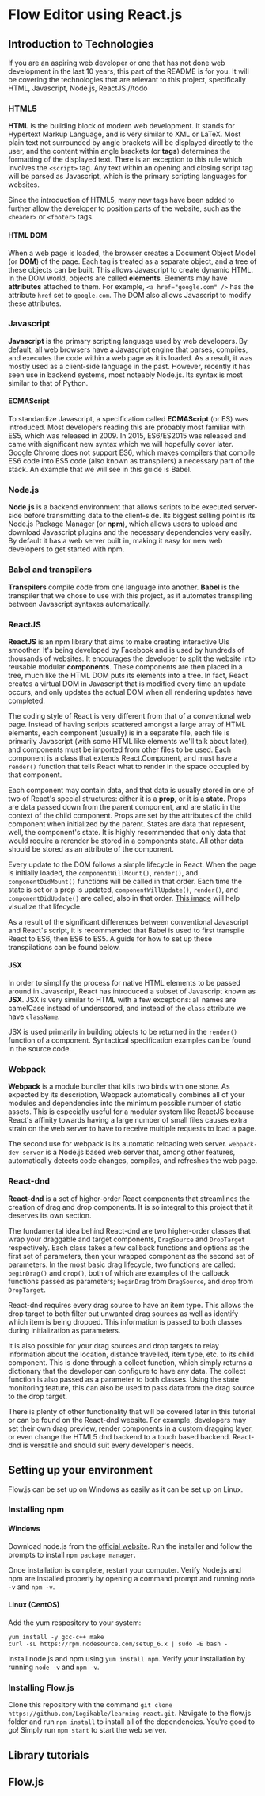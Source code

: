 # Flow Editor using React.js

## Introduction to Technologies

If you are an aspiring web developer or one that has not done web development in the last 10 years, this part of the README is for you. It will be covering the technologies that are relevant to this project, specifically HTML, Javascript, Node.js, ReactJS
//todo

### HTML5

**HTML** is the building block of modern web development. It stands for Hypertext Markup Language, and is very similar to XML or LaTeX. Most plain text not surrounded by angle brackets will be displayed directly to the user, and the content within angle brackets (or **tags**) determines the formatting of the displayed text. There is an exception to this rule which involves the `<script>` tag. Any text within an opening and closing script tag will be parsed as Javascript, which is the primary scripting languages for websites.

Since the introduction of HTML5, many new tags have been added to further allow the developer to position parts of the website, such as the `<header>` or `<footer>` tags.

#### HTML DOM

When a web page is loaded, the browser creates a Document Object Model (or **DOM**) of the page. Each tag is treated as a separate object, and a tree of these objects can be built. This allows Javascript to create dynamic HTML. In the DOM world, objects are called **elements**. Elements may have **attributes** attached to them. For example, `<a href="google.com" />` has the attribute `href` set to `google.com`. The DOM also allows Javascript to modify these attributes.

### Javascript

**Javascript** is the primary scripting language used by web developers. By default, all web browsers have a Javascript engine that parses, compiles, and executes the code within a web page as it is loaded. As a result, it was mostly used as a client-side language in the past. However, recently it has seen use in backend systems, most noteably Node.js. Its syntax is most similar to that of Python.

#### ECMAScript

To standardize Javascript, a specification called **ECMAScript** (or ES) was introduced. Most developers reading this are probably most familiar with ES5, which was released in 2009. In 2015, ES6/ES2015 was released and came with significant new syntax which we will hopefully cover later. Google Chrome does not support ES6, which makes compilers that compile ES6 code into ES5 code (also known as transpilers) a necessary part of the stack. An example that we will see in this guide is Babel.

### Node.js

**Node.js** is a backend environment that allows scripts to be executed server-side before transmitting data to the client-side. Its biggest selling point is its Node.js Package Manager (or **npm**), which allows users to upload and download Javascript plugins and the necessary dependencies very easily. By default it has a web server built in, making it easy for new web developers to get started with npm.

### Babel and transpilers

**Transpilers** compile code from one language into another. **Babel** is the transpiler that we chose to use with this project, as it automates transpiling between Javascript syntaxes automatically.

### ReactJS

**ReactJS** is an npm library that aims to make creating interactive UIs smoother. It's being developed by Facebook and is used by hundreds of thousands of websites. It encourages the developer to split the website into reusable modular **components**. These components are then placed in a tree, much like the HTML DOM puts its elements into a tree. In fact, React creates a virtual DOM in Javascript that is modified every time an update occurs, and only updates the actual DOM when all rendering updates have completed.

The coding style of React is very different from that of a conventional web page. Instead of having scripts scattered amongst a large array of HTML elements, each component (usually) is in a separate file, each file is primarily Javascript (with some HTML like elements we'll talk about later), and components must be imported from other files to be used. Each component is a class that extends React.Component, and must have a `render()` function that tells React what to render in the space occupied by that component.

Each component may contain data, and that data is usually stored in one of two of React's special structures: either it is a **prop**, or it is a **state**. Props are data passed down from the parent component, and are static in the context of the child component. Props are set by the attributes of the child component when initialized by the parent. States are data that represent, well, the component's state. It is highly recommended that only data that would require a rerender be stored in a components state. All other data should be stored as an attribute of the component.

Every update to the DOM follows a simple lifecycle in React. When the page is initially loaded, the `componentWillMount()`, `render()`, and `componentDidMount()` functions will be called in that order. Each time the state is set or a prop is updated, `componentWillUpdate()`, `render()`, and `componentDidUpdate()` are called, also in that order. [This image](https://cdn-images-1.medium.com/max/1600/0*VoYsN6eq7I_wjVV5.png) will help visualize that lifecycle. 

As a result of the significant differences between conventional Javascript and React's script, it is recommended that Babel is used to first transpile React to ES6, then ES6 to ES5. A guide for how to set up these transpilations can be found below.

#### JSX

In order to simplify the process for native HTML elements to be passed around in Javascript, React has introduced a subset of Javascript known as **JSX**. JSX is very similar to HTML with a few exceptions: all names are camelCase instead of underscored, and instead of the `class` attribute we have `className`.

JSX is used primarily in building objects to be returned in the `render()` function of a component. Syntactical specification examples can be found in the source code.

### Webpack

**Webpack** is a module bundler that kills two birds with one stone. As expected by its description, Webpack automatically combines all of your modules and dependencies into the minimum possible number of static assets. This is especially useful for a modular system like ReactJS because React's affinity towards having a large number of small files causes extra strain on the web server to have to receive multiple requests to load a page.

The second use for webpack is its automatic reloading web server. `webpack-dev-server` is a Node.js based web server that, among other features, automatically detects code changes, compiles, and refreshes the web page.

### React-dnd

**React-dnd** is a set of higher-order React components that streamlines the creation of drag and drop components. It is so integral to this project that it deserves its own section.

The fundamental idea behind React-dnd are two higher-order classes that wrap your draggable and target components, `DragSource` and `DropTarget` respectively. Each class takes a few callback functions and options as the first set of parameters, then your wrapped component as the second set of parameters. In the most basic drag lifecycle, two functions are called: `beginDrag()` and `drop()`, both of which are examples of the callback functions passed as parameters; `beginDrag` from `DragSource`, and `drop` from `DropTarget`.

React-dnd requires every drag source to have an item type. This allows the drop target to both filter out unwanted drag sources as well as identify which item is being dropped. This information is passed to both classes during initialization as parameters.

It is also possible for your drag sources and drop targets to relay information about the location, distance travelled, item type, etc. to its child component. This is done through a collect function, which simply returns a dictionary that the developer can configure to have any data. The collect function is also passed as a parameter to both classes. Using the state monitoring feature, this can also be used to pass data from the drag source to the drop target.

There is plenty of other functionality that will be covered later in this tutorial or can be found on the React-dnd website. For example, developers may set their own drag preview, render components in a custom dragging layer, or even change the HTML5 dnd backend to a touch based backend. React-dnd is versatile and should suit every developer's needs.

## Setting up your environment

Flow.js can be set up on Windows as easily as it can be set up on Linux.

### Installing npm

#### Windows

Download node.js from the [official website](https://nodejs.org/en/). Run the installer and follow the prompts to install `npm package manager`.

Once installation is complete, restart your computer. Verify Node.js and npm are installed properly by opening a command prompt and running `node -v` and `npm -v`.

#### Linux (CentOS)

Add the yum respository to your system:

```
yum install -y gcc-c++ make
curl -sL https://rpm.nodesource.com/setup_6.x | sudo -E bash -
```

Install node.js and npm using `yum install npm`. Verify your installation by running `node -v` and `npm -v`.

### Installing Flow.js

Clone this repository with the command `git clone https://github.com/Logikable/learning-react.git`. Navigate to the flow.js folder and run `npm install` to install all of the dependencies.
You're good to go! Simply run `npm start` to start the web server.

## Library tutorials

## Flow.js 
